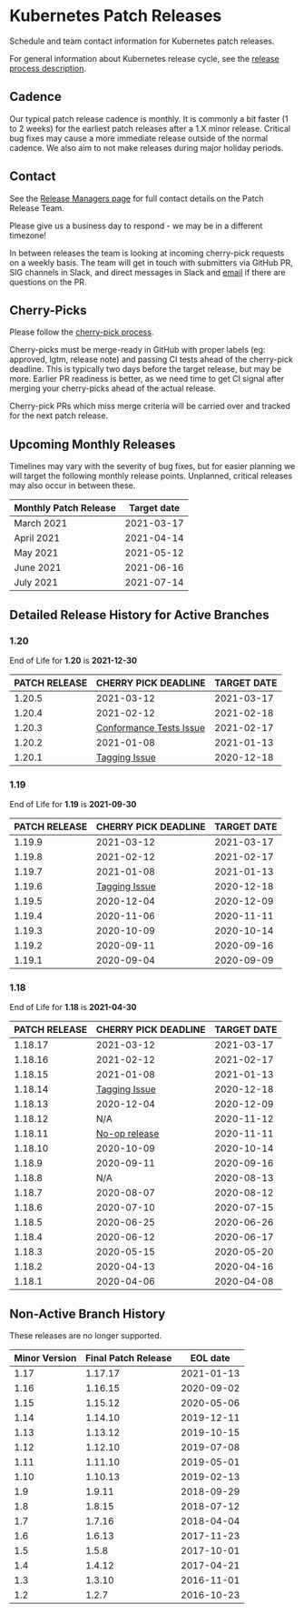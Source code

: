 # Kubernetes Patch Releases

Schedule and team contact information for Kubernetes patch releases.

For general information about Kubernetes release cycle, see the
[release process description].

## Cadence

Our typical patch release cadence is monthly.  It is
commonly a bit faster (1 to 2 weeks) for the earliest patch releases
after a 1.X minor release.  Critical bug fixes may cause a more
immediate release outside of the normal cadence.  We also aim to not make
releases during major holiday periods.

## Contact

See the [Release Managers page][release-managers] for full contact details on the Patch Release Team.

Please give us a business day to respond - we may be in a different timezone!

In between releases the team is looking at incoming cherry-pick
requests on a weekly basis.  The team will get in touch with
submitters via GitHub PR, SIG channels in Slack, and direct messages
in Slack and [email](mailto:release-managers-private@kubernetes.io)
if there are questions on the PR.

## Cherry-Picks

Please follow the [cherry-pick process].

Cherry-picks must be merge-ready in GitHub with proper labels (eg:
approved, lgtm, release note) and passing CI tests ahead of the
cherry-pick deadline.  This is typically two days before the target
release, but may be more.  Earlier PR readiness is better, as we
need time to get CI signal after merging your cherry-picks ahead
of the actual release.

Cherry-pick PRs which miss merge criteria will be carried over and tracked
for the next patch release.

## Upcoming Monthly Releases

Timelines may vary with the severity of bug fixes, but for easier planning we
will target the following monthly release points.  Unplanned, critical
releases may also occur in between these.

| Monthly Patch Release | Target date |
| --- | --- |
| March 2021 | 2021-03-17 |
| April 2021 | 2021-04-14 |
| May 2021 | 2021-05-12 |
| June 2021 | 2021-06-16 |
| July 2021 | 2021-07-14 |

## Detailed Release History for Active Branches

### 1.20

End of Life for **1.20** is **2021-12-30**

| PATCH RELEASE | CHERRY PICK DEADLINE | TARGET DATE |
|--- |--- |--- |
| 1.20.5        | 2021-03-12           | 2021-03-17  |
| 1.20.4        | 2021-02-12           | 2021-02-18  |
| 1.20.3        | [Conformance Tests Issue](https://groups.google.com/g/kubernetes-dev/c/oUpY9vWgzJo) | 2021-02-17  |
| 1.20.2        | 2021-01-08           | 2021-01-13  |
| 1.20.1        | [Tagging Issue](https://groups.google.com/g/kubernetes-dev/c/dNH2yknlCBA) | 2020-12-18  |

### 1.19

End of Life for **1.19** is **2021-09-30**

| PATCH RELEASE | CHERRY PICK DEADLINE | TARGET DATE |
|--- |--- |--- |
| 1.19.9        | 2021-03-12           | 2021-03-17  |
| 1.19.8        | 2021-02-12           | 2021-02-17  |
| 1.19.7        | 2021-01-08           | 2021-01-13  |
| 1.19.6        | [Tagging Issue](https://groups.google.com/g/kubernetes-dev/c/dNH2yknlCBA) | 2020-12-18  |
| 1.19.5        | 2020-12-04           | 2020-12-09  |
| 1.19.4        | 2020-11-06           | 2020-11-11  |
| 1.19.3        | 2020-10-09           | 2020-10-14  |
| 1.19.2        | 2020-09-11           | 2020-09-16  |
| 1.19.1        | 2020-09-04           | 2020-09-09  |

### 1.18

End of Life for **1.18** is **2021-04-30**

| PATCH RELEASE | CHERRY PICK DEADLINE | TARGET DATE |
|--- |--- |--- |
| 1.18.17       | 2021-03-12           | 2021-03-17  |
| 1.18.16       | 2021-02-12           | 2021-02-17  |
| 1.18.15       | 2021-01-08           | 2021-01-13  |
| 1.18.14       | [Tagging Issue](https://groups.google.com/g/kubernetes-dev/c/dNH2yknlCBA) | 2020-12-18  |
| 1.18.13       | 2020-12-04           | 2020-12-09  |
| 1.18.12       | N/A                  | 2020-11-12  |
| 1.18.11       | [No-op release](https://groups.google.com/g/kubernetes-dev/c/nJix1xLQvZE)  | 2020-11-11  |
| 1.18.10       | 2020-10-09           | 2020-10-14  |
| 1.18.9        | 2020-09-11           | 2020-09-16  |
| 1.18.8        | N/A                  | 2020-08-13  |
| 1.18.7        | 2020-08-07           | 2020-08-12  |
| 1.18.6        | 2020-07-10           | 2020-07-15  |
| 1.18.5        | 2020-06-25           | 2020-06-26  |
| 1.18.4        | 2020-06-12           | 2020-06-17  |
| 1.18.3        | 2020-05-15           | 2020-05-20  |
| 1.18.2        | 2020-04-13           | 2020-04-16  |
| 1.18.1        | 2020-04-06           | 2020-04-08  |

## Non-Active Branch History

These releases are no longer supported.

| Minor Version | Final Patch Release | EOL date |
| --- | --- | --- |
| 1.17 | 1.17.17 | 2021-01-13 |
| 1.16 | 1.16.15 | 2020-09-02 |
| 1.15 | 1.15.12 | 2020-05-06 |
| 1.14 | 1.14.10 | 2019-12-11 |
| 1.13 | 1.13.12 | 2019-10-15 |
| 1.12 | 1.12.10 | 2019-07-08 |
| 1.11 | 1.11.10 | 2019-05-01 |
| 1.10 | 1.10.13 | 2019-02-13 |
| 1.9  | 1.9.11  | 2018-09-29 |
| 1.8  | 1.8.15  | 2018-07-12 |
| 1.7  | 1.7.16  | 2018-04-04 |
| 1.6  | 1.6.13  | 2017-11-23 |
| 1.5  | 1.5.8   | 2017-10-01 |
| 1.4  | 1.4.12  | 2017-04-21 |
| 1.3  | 1.3.10  | 2016-11-01 |
| 1.2  | 1.2.7   | 2016-10-23 |

[cherry-pick process]: https://git.k8s.io/community/contributors/devel/sig-release/cherry-picks.md
[release-managers]: /release-managers.md
[release process description]: https://git.k8s.io/community/contributors/devel/sig-release/release.md
